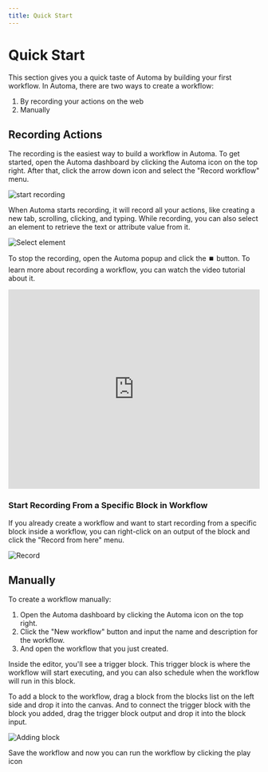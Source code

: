 ```yaml
---
title: Quick Start
---
```


# Quick Start
This section gives you a quick taste of Automa by building your first workflow. In Automa, there are two ways to create a workflow:
1. By recording your actions on the web
2. Manually

## Recording Actions

The recording is the easiest way to build a workflow in Automa. To get started, open the Automa dashboard by clicking the Automa icon on the top right. After that, click the arrow down icon <v-remixicon name="riArrowLeftSLine" rotate="-90" /> and select the "Record workflow" menu.

![start recording](https://res.cloudinary.com/chat-story/image/upload/v1665993908/automa/chrome_Rf7Lj54yi4_i5gdua.png)

When Automa starts recording, it will record all your actions, like creating a new tab, scrolling, clicking, and typing.
While recording, you can also select an element to retrieve the text or attribute value from it.

![Select element](https://res.cloudinary.com/chat-story/image/upload/v1665995171/automa/chrome_VecbzZKdar_swld5q.png)

To stop the recording, open the Automa popup and click the ⏹️ button. To learn more about recording a workflow, you can watch the video tutorial about it.

<iframe width="100%" height="400" src="https://www.youtube.com/embed/NmRCgLtsPnY" title="YouTube video player" frameborder="0" allow="accelerometer; autoplay; clipboard-write; encrypted-media; gyroscope; picture-in-picture" allowfullscreen></iframe>

### Start Recording From a Specific Block in Workflow
If you already create a workflow and want to start recording from a specific block inside a workflow, you can right-click on an output of the block and click the "Record from here" menu.

![Record](https://res.cloudinary.com/chat-story/image/upload/v1666315751/automa/start-recording_hpfg9u.gif) 

## Manually

To create a workflow manually:
1. Open the Automa dashboard by clicking the Automa icon on the top right.
2. Click the "New workflow" button and input the name and description for the workflow.
3. And open the workflow that you just created.

Inside the editor, you'll see a trigger block. This trigger block is where the workflow will start executing, and you can also schedule when the workflow will run in this block.

To add a block to the workflow, drag a block from the blocks list on the left side and drop it into the canvas. And to connect the trigger block with the block you added, drag the trigger block output and drop it into the block input. 

![Adding block](https://res.cloudinary.com/chat-story/image/upload/v1666059993/automa/adding-block_pobloe.gif)

Save the workflow and now you can run the workflow by clicking the play icon <v-remixicon name="riPlayLine" />